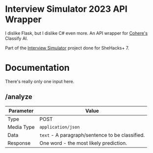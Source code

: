 # Interview Simulator 2023 API Wrapper
I dislike Flask, but I dislike C# even more. An API wrapper for [Cohere's](https://cohere.ai) Classify AI.

Part of the [Interview Simulator](https://github.com/mariagarcia466/Interview-Sim) project done for SheHacks+ 7.

# Documentation
There's really only one input here.

## /analyze

| Parameter | Value |
|---|---|
| Type | POST |
| Media Type | `application/json` |
| Data | `text` - A paragraph/sentence to be classified. |
| Response | One word - the most likely prediction. |